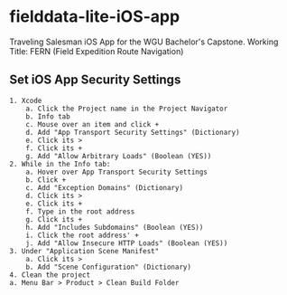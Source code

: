 # fielddata-lite-iOS-app
Traveling Salesman iOS App for the WGU Bachelor's Capstone. Working Title: FERN (Field Expedition Route Navigation)


## Set iOS App Security Settings
	1. Xcode
		a. Click the Project name in the Project Navigator
		b. Info tab 
		c. Mouse over an item and click + 
		d. Add "App Transport Security Settings" (Dictionary)
		e. Click its >
		f. Click its + 
		g. Add "Allow Arbitrary Loads" (Boolean (YES))
	2. While in the Info tab:
		a. Hover over App Transport Security Settings 
		b. Click + 
		c. Add "Exception Domains" (Dictionary)
		d. Click its >
		e. Click its + 
		f. Type in the root address
		g. Click its +
		h. Add "Includes Subdomains" (Boolean (YES))
		i. Click the root address' +
		j. Add "Allow Insecure HTTP Loads" (Boolean (YES))
	3. Under "Application Scene Manifest"
		a. Click its >
		b. Add "Scene Configuration" (Dictionary)
	4. Clean the project 
    a. Menu Bar > Product > Clean Build Folder
